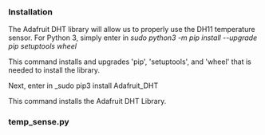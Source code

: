 ### Installation

The Adafruit DHT library will allow us to properly use the DH11 temperature sensor.
For Python 3, simply enter in
_sudo python3 -m pip install --upgrade pip setuptools wheel_

This command installs and upgrades 'pip', 'setuptools', and 'wheel' that is needed to install the library.

Next, enter in
_sudo pip3 install Adafruit_DHT

This command installs the Adafruit DHT Library.

### temp_sense.py



